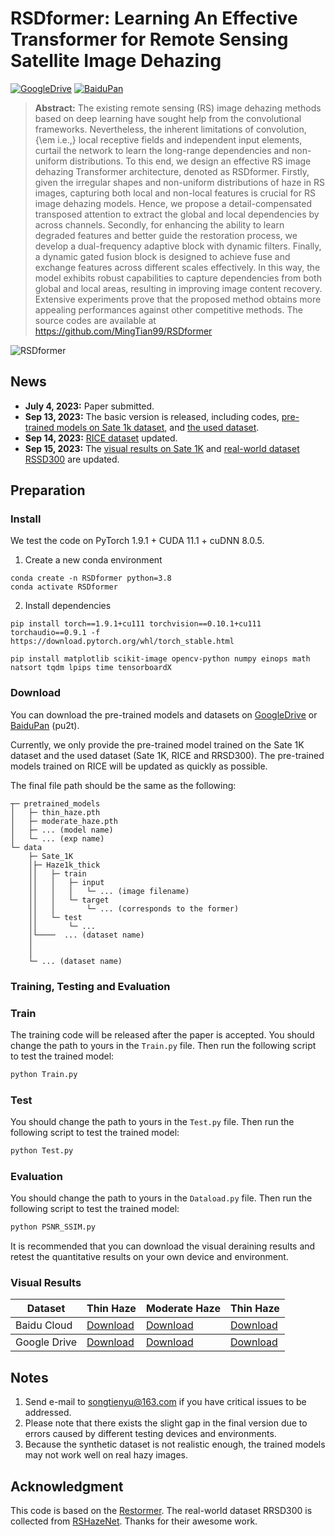 # RSDformer: Learning An Effective Transformer for Remote Sensing Satellite Image Dehazing

[![GoogleDrive](https://img.shields.io/badge/Data-GoogleDrive-brightgreen)](https://drive.google.com/drive/folders/1KRR_L276nviPT9JFPL9zfBiZVKJO6dM1?usp=drive_link)
[![BaiduPan](https://img.shields.io/badge/Data-BaiduPan-brightgreen)](https://pan.baidu.com/s/1TlgoslD-hIzySDL8l6gekw?pwd=pu2t)

> **Abstract:** 
The existing remote sensing (RS) image dehazing methods based on deep learning have sought help from the convolutional frameworks.
Nevertheless, the inherent limitations of convolution, {\em i.e.,} local receptive fields and independent input elements, curtail the network to learn the long-range dependencies and non-uniform distributions. 
To this end, we design an effective RS image dehazing Transformer architecture, denoted as RSDformer.
Firstly, given the irregular shapes and non-uniform distributions of haze in RS images, capturing both local and non-local features is crucial for RS image dehazing models.
Hence, we propose a detail-compensated transposed attention to extract the global and local dependencies by across channels.
Secondly, for enhancing the ability to learn degraded features and better guide the restoration process, we develop a dual-frequency adaptive block with dynamic filters.
Finally, a dynamic gated fusion block is designed to achieve fuse and exchange features across different scales effectively.
In this way, the model exhibits robust capabilities to capture dependencies from both global and local areas, resulting in improving image content recovery.
Extensive experiments prove that the proposed method obtains more appealing performances against other competitive methods.
The source codes are available at https://github.com/MingTian99/RSDformer

![RSDformer](figs/arch.png)

## News

- **July 4, 2023:** Paper submitted. 
- **Sep 13, 2023:** The basic version is released, including codes, [pre-trained models on Sate 1k dataset](https://pan.baidu.com/s/1TlgoslD-hIzySDL8l6gekw?pwd=pu2t), and [the used dataset](https://pan.baidu.com/s/1TlgoslD-hIzySDL8l6gekw?pwd=pu2t).
- **Sep 14, 2023:** [RICE dataset](https://pan.baidu.com/s/1zbTBTys4VqL9CnJI0UFgoQ?pwd=7vj5) updated.
- **Sep 15, 2023:** The [visual results on Sate 1K](https://pan.baidu.com/s/1dToHnHI9GVaHQ3-I6OIbpA?pwd=rs1k) and [real-world dataset RSSD300](https://pan.baidu.com/s/1OZUWj8eo6EmP5Rh8DE1mrA?pwd=8ad5) are updated.


## Preparation

### Install

We test the code on PyTorch 1.9.1 + CUDA 11.1 + cuDNN 8.0.5.

1. Create a new conda environment
```
conda create -n RSDformer python=3.8
conda activate RSDformer 
```

2. Install dependencies
```
pip install torch==1.9.1+cu111 torchvision==0.10.1+cu111 torchaudio==0.9.1 -f https://download.pytorch.org/whl/torch_stable.html

pip install matplotlib scikit-image opencv-python numpy einops math natsort tqdm lpips time tensorboardX
```

### Download

You can download the pre-trained models and datasets on [GoogleDrive](https://pan.baidu.com/s/1TlgoslD-hIzySDL8l6gekw?pwd=pu2t) or [BaiduPan](https://pan.baidu.com/s/1TlgoslD-hIzySDL8l6gekw?pwd=pu2t) (pu2t).

Currently, we only provide the pre-trained model trained on the Sate 1K dataset and the used dataset (Sate 1K, RICE and RRSD300).  The pre-trained models trained on RICE will be updated as quickly as possible.

The final file path should be the same as the following:

```
┬─ pretrained_models
│   ├─ thin_haze.pth
│   ├─ moderate_haze.pth
│   ├─ ... (model name)
│   └─ ... (exp name)
└─ data
    ├─ Sate_1K
    │├─ Haze1k_thick
    ││   ├─ train
    ││   │   ├─ input
    ││   │   │   └─ ... (image filename)
    ││   │   └─ target
    ││   │       └─ ... (corresponds to the former)
    ││   └─ test
    ││       └─ ...
    │└────  ... (dataset name)
    │
    │
    └─ ... (dataset name)

```
### Training, Testing and Evaluation

### Train
The training code will be released after the paper is accepted.
You should change the path to yours in the `Train.py` file.  Then run the following script to test the trained model:

```sh
python Train.py
```

### Test
You should change the path to yours in the `Test.py` file.  Then run the following script to test the trained model:

```sh
python Test.py
```


### Evaluation
You should change the path to yours in the `Dataload.py` file.  Then run the following script to test the trained model:

```sh
python PSNR_SSIM.py
```
It is recommended that you can download the visual deraining results and retest the quantitative results on your own device and environment.

### Visual Results

<table>
<thead>
  <tr>
    <th>Dataset</th>
    <th>Thin Haze</th>
    <th>Moderate Haze</th>
    <th>Thin Haze</th>
  </tr>
</thead>
<tbody>
  <tr>
    <td>Baidu Cloud</td>
    <td> <a href="https://pan.baidu.com/s/1dToHnHI9GVaHQ3-I6OIbpA?pwd=rs1k">Download</a> </td>
    <td> <a href="https://pan.baidu.com/s/1dToHnHI9GVaHQ3-I6OIbpA?pwd=rs1k">Download</a> </td>
    <td> <a href="https://pan.baidu.com/s/1dToHnHI9GVaHQ3-I6OIbpA?pwd=rs1k">Download</a> </td>
  </tr>
</tbody>
<tbody>
  <tr>
    <td>Google Drive</td>
    <td> <a href="https://drive.google.com/drive/folders/16UHn439SMJp0ZnDt_yoYc96ypsY7FN7n?usp=drive_link">Download</a> </td>
    <td> <a href="https://drive.google.com/drive/folders/16UHn439SMJp0ZnDt_yoYc96ypsY7FN7n?usp=drive_link">Download</a> </td>
    <td> <a href="https://drive.google.com/drive/folders/16UHn439SMJp0ZnDt_yoYc96ypsY7FN7n?usp=drive_link">Download</a> </td>
  </tr>
</tbody>
</table>

## Notes

1. Send e-mail to songtienyu@163.com if you have critical issues to be addressed.
2. Please note that there exists the slight gap in the final version due to errors caused by different testing devices and environments. 
3. Because the synthetic dataset is not realistic enough, the trained models may not work well on real hazy images.


## Acknowledgment

This code is based on the [Restormer](https://github.com/swz30/Restormer). The real-world dataset RRSD300 is collected from [RSHazeNet](https://github.com/chdwyb/RSHazeNet). Thanks for their awesome work.
